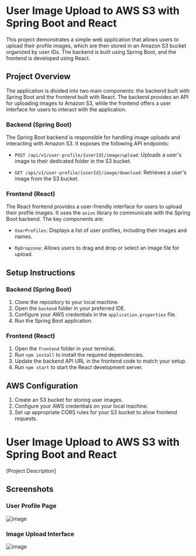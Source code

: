 # User Image Upload to AWS S3 with Spring Boot and React

This project demonstrates a simple web application that allows users to upload their profile images, which are then stored in an Amazon S3 bucket organized by user IDs. The backend is built using Spring Boot, and the frontend is developed using React.

## Project Overview

The application is divided into two main components: the backend built with Spring Boot and the frontend built with React. The backend provides an API for uploading images to Amazon S3, while the frontend offers a user interface for users to interact with the application.

### Backend (Spring Boot)

The Spring Boot backend is responsible for handling image uploads and interacting with Amazon S3. It exposes the following API endpoints:

- `POST /api/v1/user-profile/{userId}/image/upload`: Uploads a user's image to their dedicated folder in the S3 bucket.

- `GET /api/v1/user-profile/{userId}/image/download`: Retrieves a user's image from the S3 bucket.

### Frontend (React)

The React frontend provides a user-friendly interface for users to upload their profile images. It uses the `axios` library to communicate with the Spring Boot backend. The key components are:

- `UserProfiles`: Displays a list of user profiles, including their images and names.

- `MyDropzone`: Allows users to drag and drop or select an image file for upload.

## Setup Instructions

### Backend (Spring Boot)

1. Clone the repository to your local machine.
2. Open the `backend` folder in your preferred IDE.
3. Configure your AWS credentials in the `application.properties` file.
4. Run the Spring Boot application.

### Frontend (React)

1. Open the `frontend` folder in your terminal.
2. Run `npm install` to install the required dependencies.
3. Update the backend API URL in the frontend code to match your setup.
4. Run `npm start` to start the React development server.

## AWS Configuration

1. Create an S3 bucket for storing user images.
2. Configure your AWS credentials on your local machine.
3. Set up appropriate CORS rules for your S3 bucket to allow frontend requests.

# User Image Upload to AWS S3 with Spring Boot and React

[Project Description]

## Screenshots

### User Profile Page

![image](https://github.com/siddh1017/AWS-S3-image-upload-Spring-API/assets/110898485/bceabe49-4387-4be2-837d-753635672496)


### Image Upload Interface

![image](https://github.com/siddh1017/AWS-S3-image-upload-Spring-API/assets/110898485/6eb640ff-7b2b-4e2f-8c97-717f79734104)
